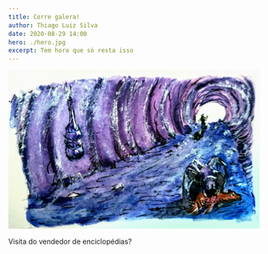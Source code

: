 ```yaml
---
title: Corre galera!
author: Thiago Luiz Silva
date: 2020-08-29 14:00
hero: ./hero.jpg
excerpt: Tem hora que só resta isso
---
```



<div className="Image__Large">
  <img
    src="./2020-08-29-corre-galera.jpg"
    title="Corre galera"
    alt="Uma aranha em seu ninho"
  />
</div>

Visita do vendedor de enciclopédias?
